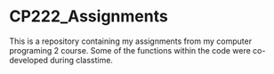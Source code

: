# CP222_Assignments
This is a repository containing my assignments from my computer programing 2 course. Some of the functions within the code were co-developed during classtime.
